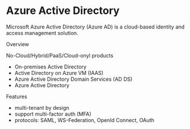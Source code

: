 # Azure Active Directory

Microsoft Azure Active Directory (Azure AD) is a cloud-based identity and access management solution.

Overview

No-Cloud/Hybrid/PaaS/Cloud-onyl products
- On-premises Active Directory
- Active Directory on Azure VM (IAAS)
- Azure Active Directory Domain Services (AD DS)
- Azure Active Directory

Features
- multi-tenant by design
- support multi-factor auth (MFA)
- protocols: SAML, WS-Federation, OpenId Connect, OAuth

